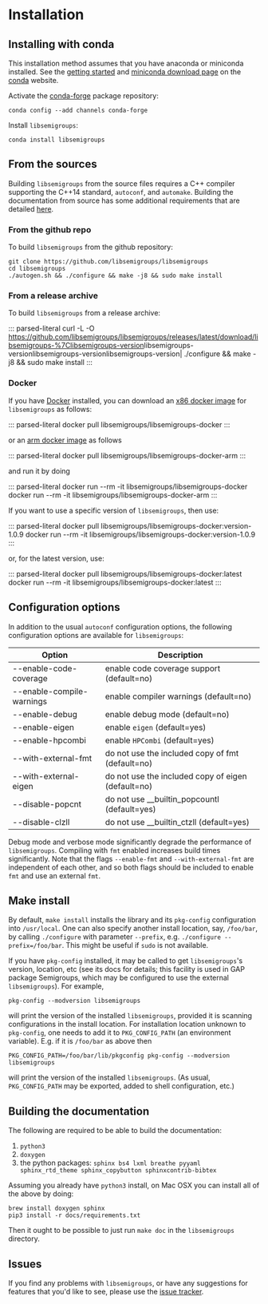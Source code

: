 # Installation

## Installing with conda

This installation method assumes that you have anaconda or miniconda
installed. See the [getting started](http://bit.ly/33B0Vfs) and
[miniconda download page](https://conda.io/miniconda.html) on the
[conda](https://conda.io/) website.

Activate the [conda-forge](https://conda-forge.github.io/) package
repository:

    conda config --add channels conda-forge

Install `libsemigroups`:

    conda install libsemigroups

## From the sources

Building `libsemigroups` from the source files requires a C++ compiler
supporting the C++14 standard, `autoconf`, and `automake`. Building the
documentation from source has some additional requirements that are
detailed [here](Building%20the%20documentation%20from%20source).

### From the github repo

To build `libsemigroups` from the github repository:

    git clone https://github.com/libsemigroups/libsemigroups
    cd libsemigroups
    ./autogen.sh && ./configure && make -j8 && sudo make install

### From a release archive

To build `libsemigroups` from a release archive:

::: parsed-literal
curl -L -O
<https://github.com/libsemigroups/libsemigroups/releases/latest/download/libsemigroups-%7Clibsemigroups-version>libsemigroups-versionlibsemigroups-versionlibsemigroups-version\|
./configure && make -j8 && sudo make install
:::

### Docker

If you have [Docker](https://www.docker.com) installed, you can download
an [x86 docker
image](https://hub.docker.com/repository/docker/libsemigroups/libsemigroups-docker)
for `libsemigroups` as follows:

::: parsed-literal
docker pull libsemigroups/libsemigroups-docker
:::

or an [arm docker
image](https://hub.docker.com/repository/docker/libsemigroups/libsemigroups-docker-arm)
as follows

::: parsed-literal
docker pull libsemigroups/libsemigroups-docker-arm
:::

and run it by doing

::: parsed-literal
docker run \--rm -it libsemigroups/libsemigroups-docker docker run \--rm
-it libsemigroups/libsemigroups-docker-arm
:::

If you want to use a specific version of `libsemigroups`, then use:

::: parsed-literal
docker pull libsemigroups/libsemigroups-docker:version-1.0.9 docker run
\--rm -it libsemigroups/libsemigroups-docker:version-1.0.9
:::

or, for the latest version, use:

::: parsed-literal
docker pull libsemigroups/libsemigroups-docker:latest docker run \--rm
-it libsemigroups/libsemigroups-docker:latest
:::

## Configuration options

In addition to the usual `autoconf` configuration options, the following
configuration options are available for `libsemigroups`:

| Option                     | Description                                        |
| -------------------------- | -------------------------------------------------- |
| \--enable-code-coverage    | enable code coverage support (default=no)          |
| \--enable-compile-warnings | enable compiler warnings (default=no)              |
| \--enable-debug            | enable debug mode (default=no)                     |
| \--enable-eigen            | enable `eigen` (default=yes)                       |
| \--enable-hpcombi          | enable `HPCombi` (default=yes)                     |
| \--with-external-fmt       | do not use the included copy of fmt (default=no)   |
| \--with-external-eigen     | do not use the included copy of eigen (default=no) |
| \--disable-popcnt          | do not use \_\_builtin_popcountl (default=yes)     |
| \--disable-clzll           | do not use \_\_builtin_ctzll (default=yes)         |

Debug mode and verbose mode significantly degrade the performance of
`libsemigroups`. Compiling with `fmt` enabled increases build times
significantly. Note that the flags `--enable-fmt` and
`--with-external-fmt` are independent of each other, and so both flags
should be included to enable `fmt` and use an external `fmt`.

## Make install

By default, `make install` installs the library and its `pkg-config`
configuration into `/usr/local`. One can also specify another install
location, say, `/foo/bar`, by calling `./configure` with parameter
`--prefix`, e.g. `./configure --prefix=/foo/bar`. This might be useful
if `sudo` is not available.

If you have `pkg-config` installed, it may be called to get
`libsemigroups`'s version, location, etc (see its docs for details; this
facility is used in GAP package Semigroups, which may be configured to
use the external `libsemigroups`). For example,

    pkg-config --modversion libsemigroups

will print the version of the installed `libsemigroups`, provided it is
scanning configurations in the install location. For installation
location unknown to `pkg-config`, one needs to add it to
`PKG_CONFIG_PATH` (an environment variable). E.g. if it is `/foo/bar` as
above then

    PKG_CONFIG_PATH=/foo/bar/lib/pkgconfig pkg-config --modversion libsemigroups

will print the version of the installed `libsemigroups`. (As usual,
`PKG_CONFIG_PATH` may be exported, added to shell configuration, etc.)

## Building the documentation

The following are required to be able to build the documentation:

1.  `python3`
2.  `doxygen`
3.  the python packages:
    `sphinx bs4 lxml breathe pyyaml sphinx_rtd_theme sphinx_copybutton sphinxcontrib-bibtex`

Assuming you already have `python3` install, on Mac OSX you can install
all of the above by doing:

    brew install doxygen sphinx
    pip3 install -r docs/requirements.txt

Then it ought to be possible to just run `make doc` in the
`libsemigroups` directory.

## Issues

If you find any problems with `libsemigroups`, or have any suggestions
for features that you'd like to see, please use the [issue
tracker](https://github.com/libsemigroups/libsemigroups/issues).
